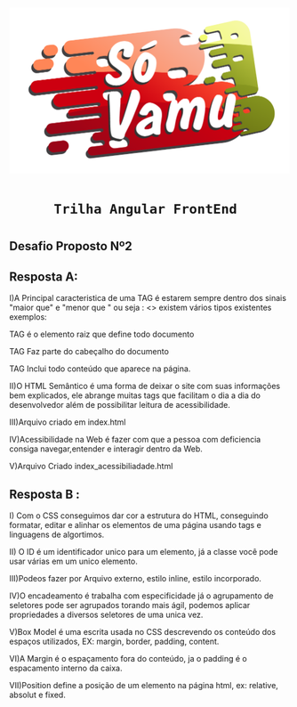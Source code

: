 <h1>
 <img src = "logo.png">
 <h1>
 
 <h1 align = "center"> 
 
    Trilha Angular FrontEnd 
<h1>

## Desafio Proposto Nº2 ## 


## Resposta A: 
I)A Principal caracteristica de uma TAG é estarem sempre dentro dos sinais "maior que" e "menor que " ou seja : <>
existem vários tipos existentes exemplos: 
<P>TAG <HTML> é o elemento raiz que define todo documento<P>
<P>TAG <Head> Faz parte do cabeçalho do documento<P>
TAG <Body> Inclui todo conteúdo que aparece na página.

II)O HTML Semântico é uma forma de deixar o site com suas informações bem explicados, ele abrange muitas tags que facilitam o dia a dia do desenvolvedor além de possibilitar leitura de acessibilidade. 

III)Arquivo criado em index.html

IV)Acessibilidade na Web é fazer com que a pessoa com deficiencia consiga navegar,entender e interagir dentro da Web.

V)Arquivo Criado index_acessibiliadade.html

## Resposta B :

I) Com o CSS conseguimos dar cor a estrutura do HTML, conseguindo formatar, editar e alinhar os elementos de uma página usando tags e linguagens de algortimos.

II) O ID é um identificador unico para um elemento, já a classe você pode usar várias em um unico elemento.

III)Podeos fazer por Arquivo externo, estilo inline, estilo incorporado.

IV)O encadeamento é trabalha com especificidade já o agrupamento de seletores pode ser agrupados torando mais ágil, podemos aplicar propriedades a diversos seletores de uma unica vez.

V)Box Model é uma escrita usada no CSS descrevendo os conteúdo dos espaços utilizados, EX: margin, border, padding, content.

VI)A Margin é o espaçamento fora do conteúdo, ja o padding é o espacamento interno da caixa.

VII)Position define a posição de um elemento na página html, ex: relative, absolut e fixed.





